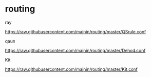 # routing
ray

https://raw.githubusercontent.com/majnin/routing/master/QSrule.conf


qaun

https://raw.githubusercontent.com/majnin/routing/master/Dehod.conf


Kit

https://raw.githubusercontent.com/majnin/routing/master/Kit.conf
